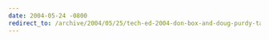 ```yaml
---
date: 2004-05-24 -0800
redirect_to: /archive/2004/05/25/tech-ed-2004-don-box-and-doug-purdy-talk-about-connected-systems.aspx/
---
```

